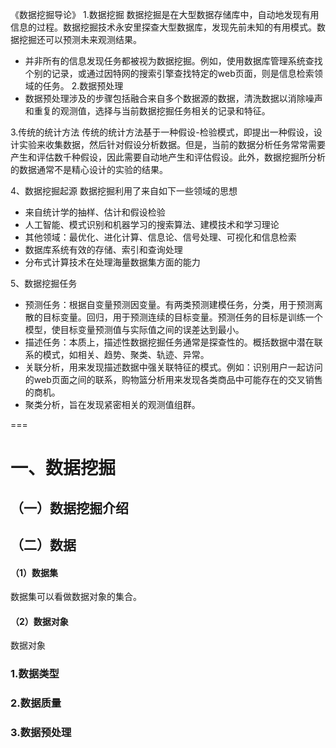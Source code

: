 《数据挖掘导论》
1.数据挖掘
数据挖掘是在大型数据存储库中，自动地发现有用信息的过程。数据挖掘技术永安里探查大型数据库，发现先前未知的有用模式。数据挖掘还可以预测未来观测结果。
- 并非所有的信息发现任务都被视为数据挖掘。例如，使用数据库管理系统查找个别的记录，或通过因特网的搜索引擎查找特定的web页面，则是信息检索领域的任务。
2.数据预处理
- 数据预处理涉及的步骤包括融合来自多个数据源的数据，清洗数据以消除噪声和重复的观测值，选择与当前数据挖掘任务相关的记录和特征。

3.传统的统计方法
传统的统计方法基于一种假设-检验模式，即提出一种假设，设计实验来收集数据，然后针对假设分析数据。但是，当前的数据分析任务常常需要产生和评估数千种假设，因此需要自动地产生和评估假设。此外，数据挖掘所分析的数据通常不是精心设计的实验的结果。

4、数据挖掘起源
数据挖掘利用了来自如下一些领域的思想
- 来自统计学的抽样、估计和假设检验
- 人工智能、模式识别和机器学习的搜索算法、建模技术和学习理论
- 其他领域：最优化、进化计算、信息论、信号处理、可视化和信息检索
- 数据库系统有效的存储、索引和查询处理
- 分布式计算技术在处理海量数据集方面的能力

5、数据挖掘任务
- 预测任务：根据自变量预测因变量。有两类预测建模任务，分类，用于预测离散的目标变量。回归，用于预测连续的目标变量。预测任务的目标是训练一个模型，使目标变量预测值与实际值之间的误差达到最小。
- 描述任务：本质上，描述性数据挖掘任务通常是探查性的。概括数据中潜在联系的模式，如相关、趋势、聚类、轨迹、异常。
 - 关联分析，用来发现描述数据中强关联特征的模式。例如：识别用户一起访问的web页面之间的联系，购物篮分析用来发现各类商品中可能存在的交叉销售的商机。
 - 聚类分析，旨在发现紧密相关的观测值组群。

 ===
# 一、数据挖掘
## （一）数据挖掘介绍
## （二）数据
#### （1）数据集
数据集可以看做数据对象的集合。
#### （2）数据对象
数据对象
### 1.数据类型
### 2.数据质量
### 3.数据预处理

  




